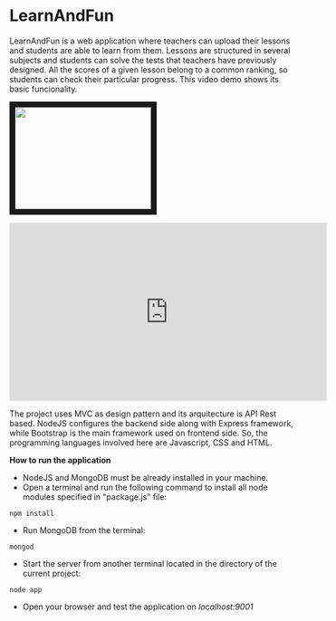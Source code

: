 # LearnAndFun

LearnAndFun is a web application where teachers can upload their lessons and students are able to learn from them. Lessons are structured in several subjects and students can solve the tests that teachers have previously designed. All the scores of a given lesson belong to a common ranking, so students can check their particular progress.
This video demo shows its basic funcionality. 

<a href="http://www.youtube.com/watch?feature=player_embedded&v=YWv26BDM3UM
" target="_blank"><img src="http://img.youtube.com/vi/YWv26BDM3UM/0.jpg" 
width="240" height="180" border="10" /></a>

<iframe width="560" height="315" src="https://www.youtube.com/embed/YWv26BDM3UM" frameborder="0" allow="autoplay; encrypted-media" allowfullscreen></iframe>

The project uses MVC as design pattern and its arquitecture is API Rest based. NodeJS configures the backend side along with Express framework, while Bootstrap is the main framework used on frontend side. So, the programming languages involved here are Javascript, CSS and HTML. 

**How to run the application**

- NodeJS and MongoDB must be already installed in your machine.
- Open a terminal and run the following command to install all node modules specified in "package.js" file:
```
npm install
```
- Run MongoDB from the terminal:
```
mongod
```
- Start the server from another terminal located in the directory of the current project:
```
node app
```
- Open your browser and test the application on *localhost:9001*
